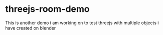 threejs-room-demo
=================

This is another demo i am working on to test threejs with multiple objects i have created on blender
